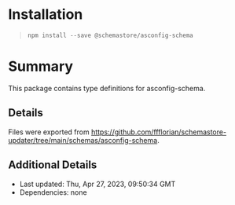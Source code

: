 # Installation
> `npm install --save @schemastore/asconfig-schema`

# Summary
This package contains type definitions for asconfig-schema.

## Details
Files were exported from https://github.com/ffflorian/schemastore-updater/tree/main/schemas/asconfig-schema.

## Additional Details
* Last updated: Thu, Apr 27, 2023, 09:50:34 GMT
* Dependencies: none
